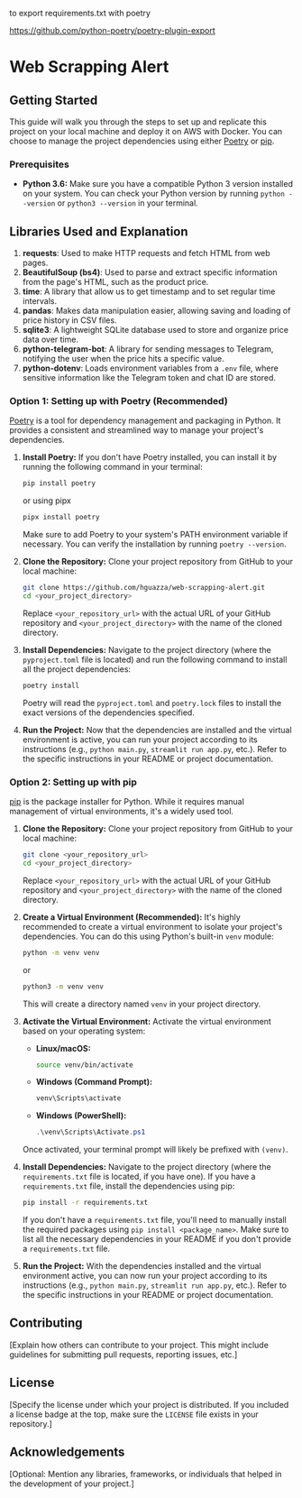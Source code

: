 to export requirements.txt with poetry

https://github.com/python-poetry/poetry-plugin-export



# Web Scrapping Alert

## Getting Started

This guide will walk you through the steps to set up and replicate this project on your local machine and deploy it on AWS with Docker. You can choose to manage the project dependencies using either [Poetry](https://python-poetry.org/) or [pip](https://pypi.org/project/pip/).

### Prerequisites

* **Python 3.6:** Make sure you have a compatible Python 3 version installed on your system. You can check your Python version by running `python --version` or `python3 --version` in your terminal.

## Libraries Used and Explanation

1. **requests**: Used to make HTTP requests and fetch HTML from web pages.
2. **BeautifulSoup (bs4)**: Used to parse and extract specific information from the page's HTML, such as the product price.
3. **time**: A library that allow us to get timestamp and to set regular time intervals.
4. **pandas**: Makes data manipulation easier, allowing saving and loading of price history in CSV files.
5. **sqlite3**: A lightweight SQLite database used to store and organize price data over time.
6. **python-telegram-bot**: A library for sending messages to Telegram, notifying the user when the price hits a specific value.
7. **python-dotenv**: Loads environment variables from a `.env` file, where sensitive information like the Telegram token and chat ID are stored.

### Option 1: Setting up with Poetry (Recommended)

[Poetry](https://python-poetry.org/) is a tool for dependency management and packaging in Python. It provides a consistent and streamlined way to manage your project's dependencies.

1.  **Install Poetry:** If you don't have Poetry installed, you can install it by running the following command in your terminal:

    ```bash
    pip install poetry
    ```

    or using pipx

    ```bash
    pipx install poetry
    ```

    Make sure to add Poetry to your system's PATH environment variable if necessary. You can verify the installation by running `poetry --version`.

3.  **Clone the Repository:** Clone your project repository from GitHub to your local machine:

    ```bash
    git clone https://github.com/hguazza/web-scrapping-alert.git
    cd <your_project_directory>
    ```

    Replace `<your_repository_url>` with the actual URL of your GitHub repository and `<your_project_directory>` with the name of the cloned directory.

4.  **Install Dependencies:** Navigate to the project directory (where the `pyproject.toml` file is located) and run the following command to install all the project dependencies:

    ```bash
    poetry install
    ```

    Poetry will read the `pyproject.toml` and `poetry.lock` files to install the exact versions of the dependencies specified.

5.  **Run the Project:** Now that the dependencies are installed and the virtual environment is active, you can run your project according to its instructions (e.g., `python main.py`, `streamlit run app.py`, etc.). Refer to the specific instructions in your README or project documentation.

### Option 2: Setting up with pip

[pip](https://pypi.org/project/pip/) is the package installer for Python. While it requires manual management of virtual environments, it's a widely used tool.

1.  **Clone the Repository:** Clone your project repository from GitHub to your local machine:

    ```bash
    git clone <your_repository_url>
    cd <your_project_directory>
    ```

    Replace `<your_repository_url>` with the actual URL of your GitHub repository and `<your_project_directory>` with the name of the cloned directory.

2.  **Create a Virtual Environment (Recommended):** It's highly recommended to create a virtual environment to isolate your project's dependencies. You can do this using Python's built-in `venv` module:

    ```bash
    python -m venv venv
    ```

    or

    ```bash
    python3 -m venv venv
    ```

    This will create a directory named `venv` in your project directory.

3.  **Activate the Virtual Environment:** Activate the virtual environment based on your operating system:

    * **Linux/macOS:**

        ```bash
        source venv/bin/activate
        ```

    * **Windows (Command Prompt):**

        ```bash
        venv\Scripts\activate
        ```

    * **Windows (PowerShell):**

        ```powershell
        .\venv\Scripts\Activate.ps1
        ```

    Once activated, your terminal prompt will likely be prefixed with `(venv)`.

4.  **Install Dependencies:** Navigate to the project directory (where the `requirements.txt` file is located, if you have one). If you have a `requirements.txt` file, install the dependencies using pip:

    ```bash
    pip install -r requirements.txt
    ```

    If you don't have a `requirements.txt` file, you'll need to manually install the required packages using `pip install <package_name>`. Make sure to list all the necessary dependencies in your README if you don't provide a `requirements.txt` file.

5.  **Run the Project:** With the dependencies installed and the virtual environment active, you can now run your project according to its instructions (e.g., `python main.py`, `streamlit run app.py`, etc.). Refer to the specific instructions in your README or project documentation.

## Contributing

[Explain how others can contribute to your project. This might include guidelines for submitting pull requests, reporting issues, etc.]

## License

[Specify the license under which your project is distributed. If you included a license badge at the top, make sure the `LICENSE` file exists in your repository.]

## Acknowledgements

[Optional: Mention any libraries, frameworks, or individuals that helped in the development of your project.]

